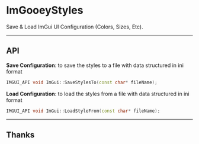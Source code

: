 # ImGooeyStyles
Save &amp; Load ImGui UI Configuration (Colors, Sizes, Etc).

---
## API

**Save Configuration**: to save the styles to a file with data structured in ini format

```c++
IMGUI_API void ImGui::SaveStylesTo(const char* fileName);
```

**Load Configuration**: to load the styles from a file with data structured in ini format

```c++
IMGUI_API void ImGui::LoadStyleFrom(const char* fileName);
```

---
## Thanks
